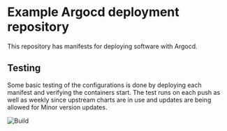 # Example Argocd deployment repository
This repository has manifests for deploying software with Argocd.

## Testing
Some basic testing of the configurations is done by deploying each manifest and verifying the
containers start. The test runs on each push as well as weekly since upstream charts are in use
and updates are being allowed for Minor version updates.

![Build](https://github.com/chris-sanders/argocd/workflows/Deploy/badge.svg)
